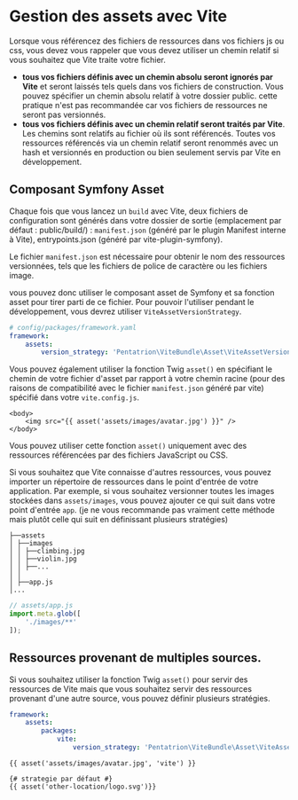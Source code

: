 # Gestion des assets avec Vite

Lorsque vous référencez des fichiers de ressources dans vos fichiers js ou css, vous devez vous rappeler que vous devez utiliser un chemin relatif si vous souhaitez que Vite traite votre fichier.
- **tous vos fichiers définis avec un chemin absolu seront ignorés par Vite** et seront laissés tels quels dans vos fichiers de construction. Vous pouvez spécifier un chemin absolu relatif à votre dossier public. cette pratique n'est pas recommandée car vos fichiers de ressources ne seront pas versionnés.
- **tous vos fichiers définis avec un chemin relatif seront traités par Vite**. Les chemins sont relatifs au fichier où ils sont référencés. Toutes vos ressources référencés via un chemin relatif seront renommés avec un hash et versionnés en production ou bien seulement servis par Vite en développement.

## Composant Symfony Asset

Chaque fois que vous lancez un `build` avec Vite, deux fichiers de configuration sont générés dans votre dossier de sortie (emplacement par défaut : public/build/) : `manifest.json` (généré par le plugin Manifest interne à Vite), entrypoints.json (généré par vite-plugin-symfony).

Le fichier `manifest.json` est nécessaire pour obtenir le nom des ressources versionnées, tels que les fichiers de police de caractère ou les fichiers image.

vous pouvez donc utiliser le composant asset de Symfony et sa fonction asset pour tirer parti de ce fichier.
Pour pouvoir l'utiliser pendant le développement, vous devrez utiliser `ViteAssetVersionStrategy`.

```yaml
# config/packages/framework.yaml
framework:
    assets:
        version_strategy: 'Pentatrion\ViteBundle\Asset\ViteAssetVersionStrategy'

```

Vous pouvez également utiliser la fonction Twig `asset()` en spécifiant le chemin de votre fichier d'asset par rapport à votre chemin racine (pour des raisons de compatibilité avec le fichier `manifest.json` généré par vite) spécifié dans votre `vite.config.js`.

```twig
<body>
    <img src="{{ asset('assets/images/avatar.jpg') }}" />
</body>
```

Vous pouvez utiliser cette fonction `asset()` uniquement avec des ressources référencées par des fichiers JavaScript ou CSS.

Si vous souhaitez que Vite connaisse d'autres ressources, vous pouvez importer un répertoire de ressources dans le point d'entrée de votre application. Par exemple, si vous souhaitez versionner toutes les images stockées dans `assets/images`, vous pouvez ajouter ce qui suit dans votre point d'entrée `app`. (je ne vous recommande pas vraiment cette méthode mais plutôt celle qui suit en définissant plusieurs stratégies)

```
├──assets
│ ├──images
│ │ ├──climbing.jpg
│ │ ├──violin.jpg
│ │ ├──...
│ │
│ ├──app.js
│...
```

```js
// assets/app.js
import.meta.glob([
    './images/**'
]);
```

## Ressources provenant de multiples sources.


Si vous souhaitez utiliser la fonction Twig `asset()` pour servir des ressources de Vite mais que vous souhaitez servir des ressources provenant d'une autre source, vous pouvez définir plusieurs stratégies.


```yaml
framework:
    assets:
        packages:
            vite:
                version_strategy: 'Pentatrion\ViteBundle\Asset\ViteAssetVersionStrategy'
```

```twig
{{ asset('assets/images/avatar.jpg', 'vite') }}

{# strategie par défaut #}
{{ asset('other-location/logo.svg')}}
```
